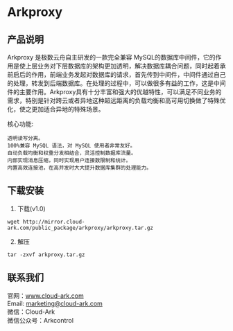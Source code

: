 # Arkproxy
## 产品说明
Arkproxy 是极数云舟自主研发的一款完全兼容 MySQL的数据库中间件，它的作用是使上层业务对下层数据库的架构更加透明，解决数据库耦合问题，同时起着承前启后的作用，前端业务发起对数据库的请求，首先传到中间件，中间件通过自己的处理，转发到后端数据库。在处理的过程中，可以做很多有益的工作，这是中间件的主要作用。Arkproxy具有十分丰富和强大的优越特性，可以满足不同业务的需求，特别是针对跨云或者异地这种超远距离的负载均衡和高可用切换做了特殊优化，使之更加适合异地的特殊场景。

核心功能:  

	透明读写分离。  
	100%兼容 MySQL 语法，对 MySQL 使用者非常友好。  
	自动负载均衡和权重分发相结合，灵活控制数据库流量。  
	内部实现消息压缩，同时实现用户连接数限制和统计。  
	内置高效连接池，在高并发时大大提升数据库集群的处理能力。  


## 下载安装

1. 下载(v1.0)
```
wget http://mirror.cloud-ark.com/public_package/arkproxy/arkproxy.tar.gz
```

2. 解压  
```
tar -zxvf arkproxy.tar.gz
```


## 联系我们
官网：www.cloud-ark.com  
Email: marketing@cloud-ark.com  
微信：Cloud-Ark  
微信公众号：Arkcontrol

